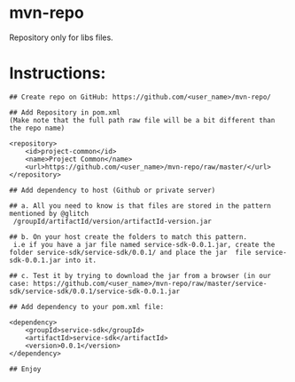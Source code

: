 # mvn-repo
Repository only for libs files.

# Instructions:

    ## Create repo on GitHub: https://github.com/<user_name>/mvn-repo/
    
    ## Add Repository in pom.xml
    (Make note that the full path raw file will be a bit different than the repo name)

    <repository>
        <id>project-common</id>
        <name>Project Common</name>
        <url>https://github.com/<user_name>/mvn-repo/raw/master/</url>
    </repository>

    ## Add dependency to host (Github or private server)
    
    ## a. All you need to know is that files are stored in the pattern mentioned by @glitch
     /groupId/artifactId/version/artifactId-version.jar
    
    ## b. On your host create the folders to match this pattern.
     i.e if you have a jar file named service-sdk-0.0.1.jar, create the folder service-sdk/service-sdk/0.0.1/ and place the jar  file service-sdk-0.0.1.jar into it.
    
    ## c. Test it by trying to download the jar from a browser (in our case: https://github.com/<user_name>/mvn-repo/raw/master/service-sdk/service-sdk/0.0.1/service-sdk-0.0.1.jar

    ## Add dependency to your pom.xml file:

    <dependency>
        <groupId>service-sdk</groupId>
        <artifactId>service-sdk</artifactId>
        <version>0.0.1</version>
    </dependency>

    ## Enjoy
